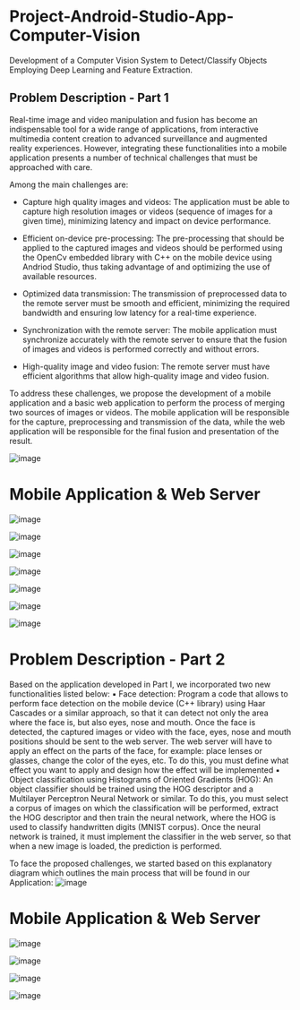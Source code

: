 # Project-Android-Studio-App-Computer-Vision
Development of a Computer Vision System to Detect/Classify Objects Employing Deep Learning and Feature Extraction.

## Problem Description - Part 1
Real-time image and video manipulation and fusion has become an indispensable tool for a wide range of applications, from interactive multimedia content creation to advanced surveillance and augmented reality experiences. However, integrating these functionalities into a mobile application presents a number of technical challenges that must be approached with care.


Among the main challenges are:

- Capture high quality images and videos: The application must be able to capture high resolution images or videos (sequence of images for a given time), minimizing latency and impact on device performance.

- Efficient on-device pre-processing: The pre-processing that should be applied to the captured images and videos should be performed using the OpenCv embedded library with C++ on the mobile device using Andriod Studio, thus taking advantage of and optimizing the use of available resources.

- Optimized data transmission: The transmission of preprocessed data to the remote server must be smooth and efficient, minimizing the required bandwidth and ensuring low latency for a real-time experience.

- Synchronization with the remote server: The mobile application must synchronize accurately with the remote server to ensure that the fusion of images and videos is performed correctly and without errors.

- High-quality image and video fusion: The remote server must have efficient algorithms that allow high-quality image and video fusion.


To address these challenges, we propose the development of a mobile application and a basic web application to perform the process of merging two sources of images or videos. The mobile application will be responsible for the capture, preprocessing and transmission of the data, while the web application will be responsible for the final fusion and presentation of the result.

![image](https://github.com/user-attachments/assets/5ebff9ab-c4e3-4f84-9052-b0b1d22d4c79)

# Mobile Application & Web Server
![image](https://github.com/user-attachments/assets/cc55928b-2e0c-43e3-baca-54878cedbc80)

![image](https://github.com/user-attachments/assets/c499bb23-40d5-492b-9892-c0d7ca922b4b)

![image](https://github.com/user-attachments/assets/7ed27a4e-f9be-4a0b-b2c7-44a213544374)

![image](https://github.com/user-attachments/assets/11250d87-9135-4d8c-8a51-c5d0ef4e9afa)

![image](https://github.com/user-attachments/assets/dbe3dd4a-25cd-4b37-ad13-847ba63fb842)

![image](https://github.com/user-attachments/assets/7b011738-046f-4a6e-8dbc-c5d86790efb4)

![image](https://github.com/user-attachments/assets/d523d75e-8174-4fca-9d14-4200ccf59810)

# Problem Description - Part 2
Based on the application developed in Part I, we incorporated two new functionalities listed below:
▪ Face detection: Program a code that allows to perform face detection on the mobile device (C++ library) using Haar Cascades or a similar approach, so that it can detect not only the area where the face is, but also eyes, nose and mouth. Once the face is detected, the captured images or video with the face, eyes, nose and mouth positions should be sent to the web server. The web server will have to apply an effect on the parts of the face, for example: place lenses or glasses, change the color of the eyes, etc. To do this, you must define what effect you want to apply and design how the effect will be implemented
▪ Object classification using Histograms of Oriented Gradients (HOG): An object classifier should be trained using the HOG descriptor and a Multilayer Perceptron Neural Network or similar. To do this, you must select a corpus of images on which the classification will be performed, extract the HOG descriptor and then train the neural network, where the HOG is used to classify handwritten digits (MNIST corpus). Once the neural network is trained, it must implement the classifier in the web server, so that when a new image is loaded, the prediction is performed.

To face the proposed challenges, we started based on this explanatory diagram which outlines the main process that will be found in our Application:
![image](https://github.com/user-attachments/assets/6bb5e8ec-79d2-472b-8728-4add0797a55f)

# Mobile Application & Web Server
![image](https://github.com/user-attachments/assets/089d5775-ac0b-41cb-8aaa-47b015e8de05)

![image](https://github.com/user-attachments/assets/b69bc52c-8e1b-4747-837e-5f97b5d048be)

![image](https://github.com/user-attachments/assets/6f6fdf43-39e3-49f9-ad25-46d20379f575)

![image](https://github.com/user-attachments/assets/3092bfce-568b-493d-ae3a-342e96289cbb)

